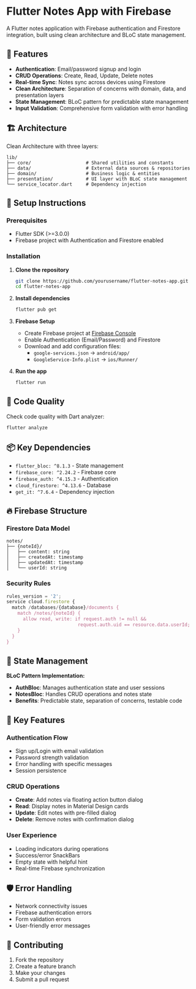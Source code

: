 # Flutter Notes App with Firebase

A Flutter notes application with Firebase authentication and Firestore integration, built using clean architecture and BLoC state management.

## 🚀 Features

- **Authentication**: Email/password signup and login
- **CRUD Operations**: Create, Read, Update, Delete notes
- **Real-time Sync**: Notes sync across devices using Firestore
- **Clean Architecture**: Separation of concerns with domain, data, and presentation layers
- **State Management**: BLoC pattern for predictable state management
- **Input Validation**: Comprehensive form validation with error handling

## 🏗️ Architecture

Clean Architecture with three layers:

```
lib/
├── core/                    # Shared utilities and constants
├── data/                    # External data sources & repositories
├── domain/                  # Business logic & entities
├── presentation/            # UI layer with BLoC state management
└── service_locator.dart     # Dependency injection
```

## 🔧 Setup Instructions

### Prerequisites
- Flutter SDK (>=3.0.0)
- Firebase project with Authentication and Firestore enabled

### Installation

1. **Clone the repository**
   ```bash
   git clone https://github.com/yourusername/flutter-notes-app.git
   cd flutter-notes-app
   ```

2. **Install dependencies**
   ```bash
   flutter pub get
   ```

3. **Firebase Setup**
   - Create Firebase project at [Firebase Console](https://console.firebase.google.com)
   - Enable Authentication (Email/Password) and Firestore
   - Download and add configuration files:
     - `google-services.json` → `android/app/`
     - `GoogleService-Info.plist` → `ios/Runner/`

4. **Run the app**
   ```bash
   flutter run
   ```

## 🧪 Code Quality

Check code quality with Dart analyzer:
```bash
flutter analyze
```

## 📦 Key Dependencies

- `flutter_bloc: ^8.1.3` - State management
- `firebase_core: ^2.24.2` - Firebase core
- `firebase_auth: ^4.15.3` - Authentication
- `cloud_firestore: ^4.13.6` - Database
- `get_it: ^7.6.4` - Dependency injection

## 🔥 Firebase Structure

### Firestore Data Model
```
notes/
├── {noteId}/
│   ├── content: string
│   ├── createdAt: timestamp
│   ├── updatedAt: timestamp
│   └── userId: string
```

### Security Rules
```javascript
rules_version = '2';
service cloud.firestore {
  match /databases/{database}/documents {
    match /notes/{noteId} {
      allow read, write: if request.auth != null && 
                          request.auth.uid == resource.data.userId;
    }
  }
}
```

## 🎯 State Management

**BLoC Pattern Implementation:**
- **AuthBloc**: Manages authentication state and user sessions
- **NotesBloc**: Handles CRUD operations and notes state
- **Benefits**: Predictable state, separation of concerns, testable code

## 📱 Key Features

### Authentication Flow
- Sign up/Login with email validation
- Password strength validation
- Error handling with specific messages
- Session persistence

### CRUD Operations
- **Create**: Add notes via floating action button dialog
- **Read**: Display notes in Material Design cards
- **Update**: Edit notes with pre-filled dialog
- **Delete**: Remove notes with confirmation dialog

### User Experience
- Loading indicators during operations
- Success/error SnackBars
- Empty state with helpful hint
- Real-time Firebase synchronization

## 🛡️ Error Handling

- Network connectivity issues
- Firebase authentication errors
- Form validation errors
- User-friendly error messages

## 🤝 Contributing

1. Fork the repository
2. Create a feature branch
3. Make your changes
4. Submit a pull request
